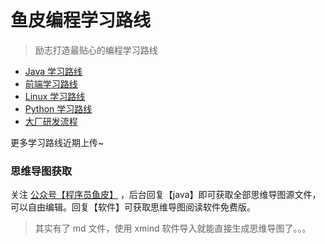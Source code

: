 # 鱼皮编程学习路线

> 励志打造最贴心的编程学习路线

- [Java 学习路线](./docs/roadmap/Java学习路线.md)
- [前端学习路线](./docs/roadmap/前端学习路线.md)
- [Linux 学习路线](./docs/roadmap/Linux学习路线.md)
- [Python 学习路线](./docs/roadmap/Python学习路线.md)
- [大厂研发流程](./docs/roadmap/大厂研发流程.md)


更多学习路线近期上传~


### 思维导图获取

关注 [公众号【程序员鱼皮】](https://docs.qq.com/doc/DUFFRVWladXVjeUxW) ，后台回复【java】即可获取全部思维导图源文件，可以自由编辑。回复【软件】可获取思维导图阅读软件免费版。

> 其实有了 md 文件，使用 xmind 软件导入就能直接生成思维导图了。。。
